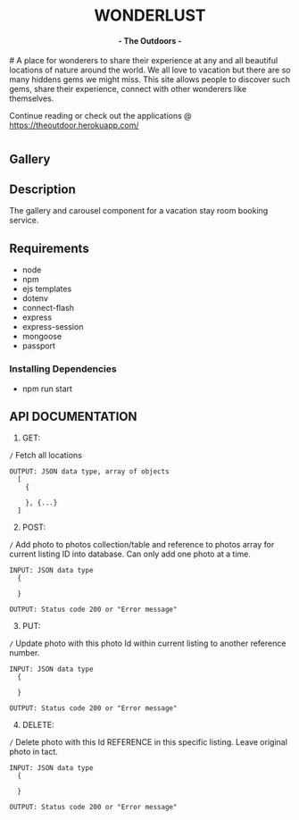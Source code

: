 <h1 align="center"> WONDERLUST </h1>
<h4 align="center"> - The Outdoors - </h4>
# 
A place for wonderers to share their experience at any and all beautiful locations of nature around the world.
We all love to vacation but there are so many hiddens gems we might miss. This site allows people to discover such gems, share their experience, connect with other wonderers like themselves. 

Continue reading or check out the applications @ https://theoutdoor.herokuapp.com/
#
## Gallery

## Description
The gallery and carousel component for a vacation stay room booking service. 

## Requirements
- node 
- npm 
- ejs templates
- dotenv
- connect-flash
- express
- express-session
- mongoose
- passport

### Installing Dependencies
- npm run start

## API DOCUMENTATION

1. GET:

`/`
Fetch all locations
``` 
OUTPUT: JSON data type, array of objects
  [
    {
     
    }, {...}
  ]
```

2. POST:

`/`
Add photo to photos collection/table and reference to photos array for current listing ID into database. 
Can only add one photo at a time. 

``` 
INPUT: JSON data type
  {
   
  }
  
OUTPUT: Status code 200 or "Error message"
```

3. PUT:

`/`
Update photo with this photo Id within current listing to another reference number. 

```
INPUT: JSON data type
  {
   
  }

OUTPUT: Status code 200 or "Error message"
```

4. DELETE: 

`/`
Delete photo with this Id REFERENCE in this specific listing. Leave original photo in tact. 

```
INPUT: JSON data type
  {
  
  }

OUTPUT: Status code 200 or "Error message"
```
